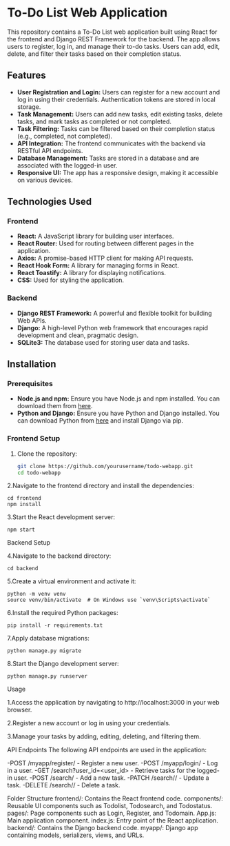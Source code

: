 # To-Do List Web Application

This repository contains a To-Do List web application built using React for the frontend and Django REST Framework for the backend. The app allows users to register, log in, and manage their to-do tasks. Users can add, edit, delete, and filter their tasks based on their completion status.

## Features

- **User Registration and Login:** Users can register for a new account and log in using their credentials. Authentication tokens are stored in local storage.
- **Task Management:** Users can add new tasks, edit existing tasks, delete tasks, and mark tasks as completed or not completed.
- **Task Filtering:** Tasks can be filtered based on their completion status (e.g., completed, not completed).
- **API Integration:** The frontend communicates with the backend via RESTful API endpoints.
- **Database Management:** Tasks are stored in a database and are associated with the logged-in user.
- **Responsive UI:** The app has a responsive design, making it accessible on various devices.

## Technologies Used

### Frontend

- **React:** A JavaScript library for building user interfaces.
- **React Router:** Used for routing between different pages in the application.
- **Axios:** A promise-based HTTP client for making API requests.
- **React Hook Form:** A library for managing forms in React.
- **React Toastify:** A library for displaying notifications.
- **CSS:** Used for styling the application.

### Backend

- **Django REST Framework:** A powerful and flexible toolkit for building Web APIs.
- **Django:** A high-level Python web framework that encourages rapid development and clean, pragmatic design.
- **SQLite3:** The database used for storing user data and tasks.

## Installation

### Prerequisites

- **Node.js and npm:** Ensure you have Node.js and npm installed. You can download them from [here](https://nodejs.org/).
- **Python and Django:** Ensure you have Python and Django installed. You can download Python from [here](https://www.python.org/) and install Django via pip.

### Frontend Setup

1. Clone the repository:

   ```bash
   git clone https://github.com/yourusername/todo-webapp.git
   cd todo-webapp

2.Navigate to the frontend directory and install the dependencies:

```
cd frontend
npm install
```

3.Start the React development server:
```
npm start
```

Backend Setup

4.Navigate to the backend directory:

```
cd backend
```

5.Create a virtual environment and activate it:

```
python -m venv venv
source venv/bin/activate  # On Windows use `venv\Scripts\activate`
```

6.Install the required Python packages:
```
pip install -r requirements.txt
```

7.Apply database migrations:

```
python manage.py migrate
```

8.Start the Django development server:
```
python manage.py runserver
```
Usage

1.Access the application by navigating to http://localhost:3000 in your web browser.

2.Register a new account or log in using your credentials.

3.Manage your tasks by adding, editing, deleting, and filtering them.

API Endpoints
The following API endpoints are used in the application:

-POST /myapp/register/ - Register a new user.
-POST /myapp/login/ - Log in a user.
-GET /search?user_id=<user_id> - Retrieve tasks for the logged-in user.
-POST /search/ - Add a new task.
-PATCH /search/<id>/ - Update a task.
-DELETE /search/<id>/ - Delete a task.

Folder Structure
frontend/: Contains the React frontend code.
    components/: Reusable UI components such as Todolist, Todosearch, and Todostatus.
    pages/: Page components such as Login, Register, and Todomain.
    App.js: Main application component.
    index.js: Entry point of the React application.
backend/: Contains the Django backend code.
    myapp/: Django app containing models, serializers, views, and URLs.